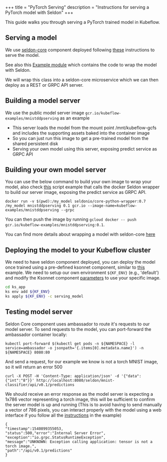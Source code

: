 +++
title = "PyTorch Serving"
description = "Instructions for serving a PyTorch model with Seldon"
+++

This guide walks you through serving a PyTorch trained model in Kubeflow.

## Serving a model

We use [seldon-core](https://github.com/SeldonIO/seldon-core) component deployed following [these](/docs/components/seldon/) instructions to serve the model.

See also this [Example module](https://github.com/kubeflow/examples/blob/master/pytorch_mnist/serving/seldon-wrapper/mnistddpserving.py) which contains the code to wrap the model with Seldon. 

We will wrap this class into a seldon-core microservice which we can then deploy as a REST or GRPC API server.

##  Building a model server

We use the public model server image `gcr.io/kubeflow-examples/mnistddpserving` as an example

  * This server loads the model from the mount point /mnt/kubeflow-gcfs and includes the supporting assets baked into the container image
  * So you can just run this image to get a pre-trained model from the shared persistent disk
  * Serving your own model using this server, exposing predict service as GRPC API

## Building your own model server

You can use the below command to build your own image to wrap your model, also check [this](https://github.com/kubeflow/examples/blob/master/pytorch_mnist/serving/seldon-wrapper/build_image.sh) 
script example that calls the docker Seldon wrapper to build our server image, exposing the predict service as GRPC API.
```
docker run -v $(pwd):/my_model seldonio/core-python-wrapper:0.7 /my_model mnistddpserving 0.1 gcr.io --image-name=kubeflow-examples/mnistddpserving --grpc
```

You can then push the image by running `gcloud docker -- push gcr.io/kubeflow-examples/mnistddpserving:0.1`.

You can find more details about wrapping a model with seldon-core [here](https://github.com/SeldonIO/seldon-core/blob/master/docs/wrappers/python.md)

## Deploying the model to your Kubeflow cluster

We need to have seldon component deployed, you can deploy the model once trained using a pre-defined ksonnet component, similar to [this](https://github.com/kubeflow/examples/blob/master/pytorch_mnist/ks_app/components/serving_model.jsonnet) example.
We need to setup our own environment `${KF_ENV}` (e.g., 'default') and modify the Ksonnet component 
[parameters](https://github.com/kubeflow/examples/blob/master/pytorch_mnist/ks_app/components/params.libsonnet) to use your specific image.

```bash
cd ks_app
ks env add ${KF_ENV}
ks apply ${KF_ENV} -c serving_model
```

## Testing model server

Seldon Core component uses ambassador to route it's requests to our model server. To send requests to the model, you can port-forward the ambassador container locally:

```
kubectl port-forward $(kubectl get pods -n ${NAMESPACE} -l service=ambassador -o jsonpath='{.items[0].metadata.name}') -n ${NAMESPACE} 8080:80
```

And send a request, for our example we know is not a torch MNIST image, so it will return an error 500

```
curl -X POST -H 'Content-Type: application/json' -d '{"data":{"int":"8"}}' http://localhost:8080/seldon/mnist-classifier/api/v0.1/predictions
```

We should receive an error response as the model server is expecting a 1x786 vector representing a torch image, this will be sufficient to confirm the server model is up and running
(This is to avoid having to send manually a vector of 786 pixels, you can interact properly with the model using a web interface if you follow all the 
[instructions](https://github.com/kubeflow/examples/tree/master/pytorch_mnist) in the example)

```
{
"timestamp":1540899355053,
"status":500,"error":"Internal Server Error",
"exception":"io.grpc.StatusRuntimeException",
"message":"UNKNOWN: Exception calling application: tensor is not a torch image.",
"path":"/api/v0.1/predictions"
}
```
